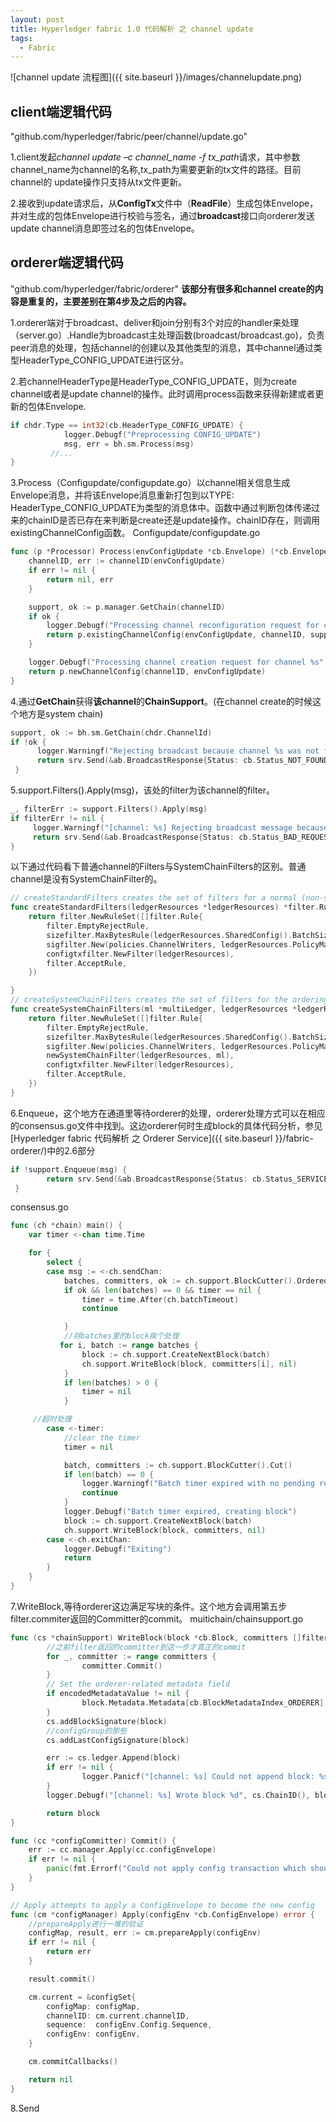 ```yaml
---
layout: post
title: Hyperledger fabric 1.0 代码解析 之 channel update
tags:
  - Fabric
---
```

![channel update 流程图]({{ site.baseurl }}/images/channelupdate.png)
## client端逻辑代码     
"github.com/hyperledger/fabric/peer/channel/update.go"

1.client发起*channel update –c channel_name -f tx_path*请求，其中参数channel_name为channel的名称,tx_path为需要更新的tx文件的路径。目前channel的
update操作只支持从tx文件更新。

2.接收到update请求后，从**ConfigTx**文件中（**ReadFile**）生成包体Envelope，并对生成的包体Envelope进行校验与签名，通过**broadcast**接口向orderer发送update channel消息即签过名的包体Envelope。

## orderer端逻辑代码   
"github.com/hyperledger/fabric/orderer"
**该部分有很多和channel create的内容是重复的，主要差别在第4步及之后的内容。**

1.orderer端对于broadcast、deliver和join分别有3个对应的handler来处理（server.go）.Handle为broadcast主处理函数(broadcast/broadcast.go)，负责peer消息的处理，包括channel的创建以及其他类型的消息，其中channel通过类型HeaderType_CONFIG_UPDATE进行区分。

2.若channelHeaderType是HeaderType_CONFIG_UPDATE，则为create channel或者是update channel的操作。此时调用process函数来获得新建或者更新的包体Envelope.

```go
if chdr.Type == int32(cb.HeaderType_CONFIG_UPDATE) {
            logger.Debugf("Preprocessing CONFIG_UPDATE")
            msg, err = bh.sm.Process(msg)
         //...
}
```
3.Process（Configupdate/configupdate.go）以channel相关信息生成Envelope消息，并将该Envelope消息重新打包到以TYPE: HeaderType_CONFIG_UPDATE为类型的消息体中。函数中通过判断包体传递过来的chainID是否已存在来判断是create还是update操作。chainID存在，则调用existingChannelConfig函数。
Configupdate/configupdate.go

```go
func (p *Processor) Process(envConfigUpdate *cb.Envelope) (*cb.Envelope, error) {
    channelID, err := channelID(envConfigUpdate)
    if err != nil {
        return nil, err
    }

    support, ok := p.manager.GetChain(channelID)
    if ok {
        logger.Debugf("Processing channel reconfiguration request for channel %s", channelID)
        return p.existingChannelConfig(envConfigUpdate, channelID, support)
    }

    logger.Debugf("Processing channel creation request for channel %s", channelID)
    return p.newChannelConfig(channelID, envConfigUpdate)
}
```

4.通过**GetChain**获得**该channel**的**ChainSupport**。(在channel create的时候这个地方是system chain)

```go
support, ok := bh.sm.GetChain(chdr.ChannelId)
if !ok {
      logger.Warningf("Rejecting broadcast because channel %s was not found", chdr.ChannelId)
      return srv.Send(&ab.BroadcastResponse{Status: cb.Status_NOT_FOUND})
 }
```

5.support.Filters().Apply(msg)，该处的filter为该channel的filter。

```go
_, filterErr := support.Filters().Apply(msg)
if filterErr != nil {
     logger.Warningf("[channel: %s] Rejecting broadcast message because of filter error: %s", chdr.ChannelId, filterErr)
     return srv.Send(&ab.BroadcastResponse{Status: cb.Status_BAD_REQUEST})
}
```
以下通过代码看下普通channel的Filters与SystemChainFilters的区别。普通channel是没有SystemChainFilter的。

```go
// createStandardFilters creates the set of filters for a normal (non-system) chain
func createStandardFilters(ledgerResources *ledgerResources) *filter.RuleSet {
    return filter.NewRuleSet([]filter.Rule{
        filter.EmptyRejectRule,
        sizefilter.MaxBytesRule(ledgerResources.SharedConfig().BatchSize().AbsoluteMaxBytes),
        sigfilter.New(policies.ChannelWriters, ledgerResources.PolicyManager()),
        configtxfilter.NewFilter(ledgerResources),
        filter.AcceptRule,
    })

}
// createSystemChainFilters creates the set of filters for the ordering system chain
func createSystemChainFilters(ml *multiLedger, ledgerResources *ledgerResources) *filter.RuleSet {
    return filter.NewRuleSet([]filter.Rule{
        filter.EmptyRejectRule,
        sizefilter.MaxBytesRule(ledgerResources.SharedConfig().BatchSize().AbsoluteMaxBytes),
        sigfilter.New(policies.ChannelWriters, ledgerResources.PolicyManager()),
        newSystemChainFilter(ledgerResources, ml),
        configtxfilter.NewFilter(ledgerResources),
        filter.AcceptRule,
    })
}
```
6.Enqueue，这个地方在通道里等待orderer的处理，orderer处理方式可以在相应的consensus.go文件中找到。这边orderer何时生成block的具体代码分析，参见[Hyperledger fabric 代码解析 之 Orderer Service]({{ site.baseurl }}/fabric-orderer/)中的2.6部分

```go
if !support.Enqueue(msg) {
        return srv.Send(&ab.BroadcastResponse{Status: cb.Status_SERVICE_UNAVAILABLE})
 }
```

consensus.go

```go
func (ch *chain) main() {
    var timer <-chan time.Time

    for {
        select {
        case msg := <-ch.sendChan:
            batches, committers, ok := ch.support.BlockCutter().Ordered(msg)
            if ok && len(batches) == 0 && timer == nil {
                timer = time.After(ch.batchTimeout)
                continue

            }
            //将batches里的block挨个处理
           for i, batch := range batches {
                block := ch.support.CreateNextBlock(batch)
                ch.support.WriteBlock(block, committers[i], nil)
            }
            if len(batches) > 0 {
                timer = nil
            }

     //超时处理
        case <-timer:
            //clear the timer
            timer = nil

            batch, committers := ch.support.BlockCutter().Cut()
            if len(batch) == 0 {
                logger.Warningf("Batch timer expired with no pending requests, this might indicate a bug")
                continue
            }
            logger.Debugf("Batch timer expired, creating block")
            block := ch.support.CreateNextBlock(batch)
            ch.support.WriteBlock(block, committers, nil)
        case <-ch.exitChan:
            logger.Debugf("Exiting")
            return
        }
    }
}
```
7.WriteBlock,等待orderer这边满足写块的条件。这个地方会调用第五步filter.commiter返回的Committer的commit。
 muitichain/chainsupport.go

```go
func (cs *chainSupport) WriteBlock(block *cb.Block, committers []filter.Committer, encodedMetadataValue []byte) *cb.Block {
        //之前filter返回的committer到这一步才真正的commit
        for _, committer := range committers {
                committer.Commit()
        }
        // Set the orderer-related metadata field
        if encodedMetadataValue != nil {
                block.Metadata.Metadata[cb.BlockMetadataIndex_ORDERER] = utils.MarshalOrPanic(&cb.Metadata{Value: encodedMetadataValue})
        }
        cs.addBlockSignature(block)
        //configGroup的那些
        cs.addLastConfigSignature(block)

        err := cs.ledger.Append(block)
        if err != nil {
                logger.Panicf("[channel: %s] Could not append block: %s", cs.ChainID(), err)
        }
        logger.Debugf("[channel: %s] Wrote block %d", cs.ChainID(), block.GetHeader().Number)

        return block
}
```

```go
func (cc *configCommitter) Commit() {
    err := cc.manager.Apply(cc.configEnvelope)
    if err != nil {
        panic(fmt.Errorf("Could not apply config transaction which should have already been validated: %s", err))
    }
}
```

```go
// Apply attempts to apply a ConfigEnvelope to become the new config
func (cm *configManager) Apply(configEnv *cb.ConfigEnvelope) error {
    //prepareApply进行一堆的验证
    configMap, result, err := cm.prepareApply(configEnv)
    if err != nil {
        return err
    }

    result.commit()

    cm.current = &configSet{
        configMap: configMap,
        channelID: cm.current.channelID,
        sequence:  configEnv.Config.Sequence,
        configEnv: configEnv,
    }

    cm.commitCallbacks()

    return nil
}
```
8.Send
